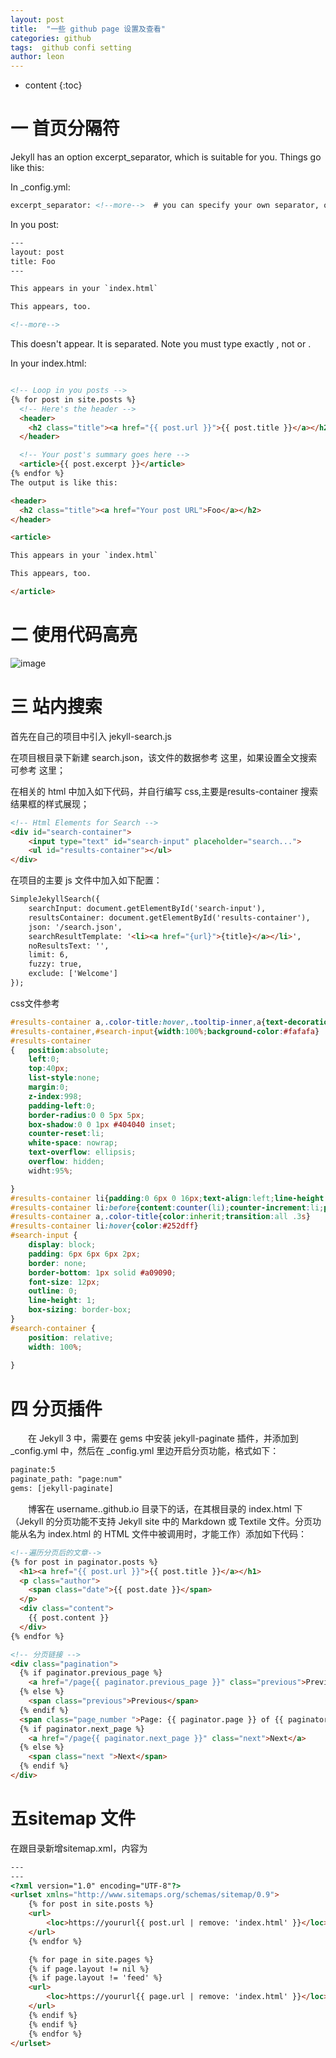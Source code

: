 ```yaml
---
layout: post
title:  "一些 github page 设置及查看"
categories: github
tags:  github confi setting
author: leon
---
```


* content
{:toc}

# 一 首页分隔符
Jekyll has an option excerpt_separator, which is suitable for you. Things go like this:

In _config.yml:

```html
excerpt_separator: <!--more-->  # you can specify your own separator, of course.
```
<!--more-->

In you post:
```html
---
layout: post
title: Foo
---

This appears in your `index.html`

This appears, too.

<!--more-->
```

This doesn't appear. It is separated.
Note you must type exactly <!--more-->, not <!--More--> or <!-- more -->.

In your index.html:
```html

<!-- Loop in you posts -->
{% for post in site.posts %}
  <!-- Here's the header -->
  <header>
    <h2 class="title"><a href="{{ post.url }}">{{ post.title }}</a></h2>
  </header>

  <!-- Your post's summary goes here -->
  <article>{{ post.excerpt }}</article> 
{% endfor %}
The output is like this:

<header>
  <h2 class="title"><a href="Your post URL">Foo</a></h2>
</header>

<article>

This appears in your `index.html`

This appears, too.

</article>
```
# 二 使用代码高亮
![image](https://gss0.baidu.com/9vo3dSag_xI4khGko9WTAnF6hhy/zhidao/wh%3D600%2C800/sign=3cce828a0df41bd5da06e0f261eaadf3/f2deb48f8c5494eeb1cf6ab82ef5e0fe98257ea5.jpg)

# 三 站内搜索
首先在自己的项目中引入 jekyll-search.js

在项目根目录下新建 search.json，该文件的数据参考 这里，如果设置全文搜索可参考 这里；

在相关的 html 中加入如下代码，并自行编写 css,主要是results-container 搜索结果框的样式展现；
```html
<!-- Html Elements for Search -->
<div id="search-container">
    <input type="text" id="search-input" placeholder="search...">
    <ul id="results-container"></ul>
</div>
```
在项目的主要 js 文件中加入如下配置：
```html
SimpleJekyllSearch({
    searchInput: document.getElementById('search-input'),
    resultsContainer: document.getElementById('results-container'),
    json: '/search.json',
    searchResultTemplate: '<li><a href="{url}">{title}</a></li>',
    noResultsText: '',
    limit: 6,
    fuzzy: true,
    exclude: ['Welcome']
});

```
css文件参考
```css
#results-container a,.color-title:hover,.tooltip-inner,a{text-decoration:none}
#results-container,#search-input{width:100%;background-color:#fafafa}
#results-container
{   position:absolute;
    left:0;
    top:40px;
    list-style:none;
    margin:0;
    z-index:998;
    padding-left:0;
    border-radius:0 0 5px 5px;
    box-shadow:0 0 1px #404040 inset;
    counter-reset:li;
    white-space: nowrap;
    text-overflow: ellipsis;
    overflow: hidden;
    widht:95%;

}
#results-container li{padding:0 6px 0 16px;text-align:left;line-height:24px;position:relative}
#results-container li:before{content:counter(li);counter-increment:li;position:absolute;left:6px;top:0}
#results-container a,.color-title{color:inherit;transition:all .3s}
#results-container li:hover{color:#252dff}
#search-input {
    display: block;
    padding: 6px 6px 6px 2px;
    border: none;
    border-bottom: 1px solid #a09090;
    font-size: 12px;
    outline: 0;
    line-height: 1;
    box-sizing: border-box;
}
#search-container {
    position: relative;
    width: 100%;
    
}
```
# 四 分页插件

　　在 Jekyll 3 中，需要在 gems 中安装 jekyll-paginate 插件，并添加到 _config.yml 中，然后在 _config.yml 里边开启分页功能，格式如下：
```html
paginate:5
paginate_path: "page:num"
gems: [jekyll-paginate]
```
　　博客在 username..github.io 目录下的话，在其根目录的 index.html 下（Jekyll 的分页功能不支持 Jekyll site 中的 Markdown 或 Textile 文件。分页功能从名为 index.html 的 HTML 文件中被调用时，才能工作）添加如下代码：
```html
<!--遍历分页后的文章-->
{% for post in paginator.posts %}
  <h1><a href="{{ post.url }}">{{ post.title }}</a></h1>
  <p class="author">
    <span class="date">{{ post.date }}</span>
  </p>
  <div class="content">
    {{ post.content }}
  </div>
{% endfor %}

<!-- 分页链接 -->
<div class="pagination">
  {% if paginator.previous_page %}
    <a href="/page{{ paginator.previous_page }}" class="previous">Previous</a>
  {% else %}
    <span class="previous">Previous</span>
  {% endif %}
  <span class="page_number ">Page: {{ paginator.page }} of {{ paginator.total_pages }}</span>
  {% if paginator.next_page %}
    <a href="/page{{ paginator.next_page }}" class="next">Next</a>
  {% else %}
    <span class="next ">Next</span>
  {% endif %}
</div>
```
# 五sitemap 文件
在跟目录新增sitemap.xml，内容为
```html
---
---
<?xml version="1.0" encoding="UTF-8"?>
<urlset xmlns="http://www.sitemaps.org/schemas/sitemap/0.9">
    {% for post in site.posts %}
    <url>
        <loc>https://yoururl{{ post.url | remove: 'index.html' }}</loc>
    </url>
    {% endfor %}

    {% for page in site.pages %}
    {% if page.layout != nil %}
    {% if page.layout != 'feed' %}
    <url>
        <loc>https://yoururl{{ page.url | remove: 'index.html' }}</loc>
    </url>
    {% endif %}
    {% endif %}
    {% endfor %}
</urlset>
```
